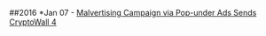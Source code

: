 ##2016
*Jan 07 - [Malvertising Campaign via Pop-under Ads Sends CryptoWall 4](https://blog.malwarebytes.org/malvertising-2/2016/01/malvertising-campaign-via-pop-under-ads-sends-cryptowall-4/)
